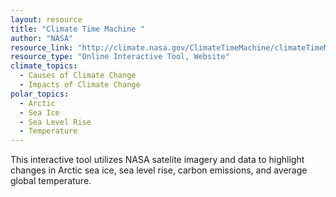 ```yaml
---
layout: resource
title: "Climate Time Machine "
author: "NASA"
resource_link: "http://climate.nasa.gov/ClimateTimeMachine/climateTimeMachine.cfm"
resource_type: "Online Interactive Tool, Website"
climate_topics:
  - Causes of Climate Change
  - Impacts of Climate Change
polar_topics:
  - Arctic
  - Sea Ice
  - Sea Level Rise
  - Temperature
---
```


This interactive tool utilizes NASA satelite imagery and data to highlight changes in Arctic sea ice, sea level rise, carbon emissions, and average global temperature.
